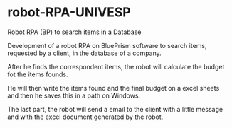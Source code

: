# robot-RPA-UNIVESP

Robot RPA (BP) to search items in a Database


Development of a robot RPA on BluePrism software to search items, requested by a client, in the database of a company.

After he finds the correspondent items, the robot will calculate the budget fot the items founds.

He will then write the items found and the final budget on a excel sheets and then he saves this in a path on Windows.

The last part, the robot will send a email to the client with a little message and with the excel document generated by the robot.
